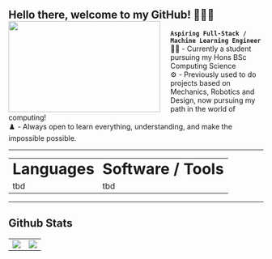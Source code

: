 ## Hello there, welcome to my GitHub! 👋👨‍🔧 <img align="left" style="margin-right: 20px;" width="300" height="180" src="https://github.com/user-attachments/assets/a8119d72-9aa8-4b0b-8822-81d734e5b0a9?raw=true"></a>

**`Aspiring Full-Stack / Machine Learning Engineer`** <br>
🧑‍🎓 - Currently a student pursuing my Hons BSc Computing Science <br>
⚙️ - Previously used to do projects based on Mechanics, Robotics and Design, now pursuing my path in the world of computing! <br>
♟️ - Always open to learn everything, understanding, and make the impossible possible. <br>

---
<table align=center border="0">
 <tr>
    <td><b style="font-size:30px">Languages</b></td>
    <td><b style="font-size:30px">Software / Tools</b></td>
 </tr>
 <tr>
    <td>tbd</td>
    <td>tbd</td>
 </tr>
</table>

---
<div>
    <h2 align=left> Github Stats</h2>
</div>
<table>
    <tr>
        <td colspan="2" rowspan="2">
            <a href = "https://git.io/streak-stats">
        <img src="https://streak-stats.demolab.com/?user=mehedi-gazi&theme=cobalt">
            </a>
        </a>
        </td>
        <td colspan="2" rowspan="2">
        <img src="https://github-readme-stats.vercel.app/api?username=mehedi-gazi&theme=github_dark&show_icons=true">
        </a>
        </td>
    </tr>
</table>
<!--
**mehedi-gazi/mehedi-gazi** is a ✨ _special_ ✨ repository because its `README.md` (this file) appears on your GitHub profile.

Here are some ideas to get you started:

- 🔭 I’m currently working on ...
- 🌱 I’m currently learning ...
- 👯 I’m looking to collaborate on ...
- 🤔 I’m looking for help with ...
- 💬 Ask me about ...
- 📫 How to reach me: ...
- 😄 Pronouns: ...
- ⚡ Fun fact: ...
-->
